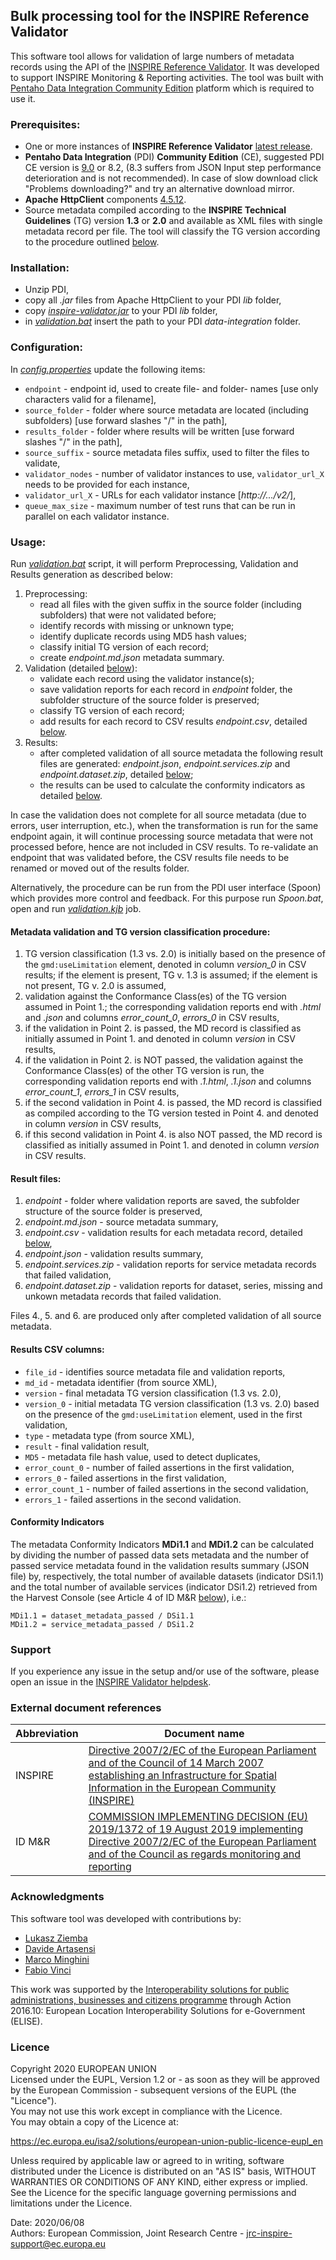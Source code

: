 ## Bulk processing tool for the INSPIRE Reference Validator
This software tool allows for validation of large numbers of metadata records using the API of the [INSPIRE Reference Validator](https://inspire.ec.europa.eu/validator/about/). It was developed to support INSPIRE Monitoring & Reporting activities. The tool was built with [Pentaho Data Integration Community Edition](https://community.hitachivantara.com/s/article/data-integration-kettle) platform which is required to use it.

### Prerequisites:
- One or more instances of **INSPIRE Reference Validator** [latest release](https://github.com/inspire-eu-validation/community/releases/latest).
- **Pentaho Data Integration** (PDI) **Community Edition** (CE), suggested PDI CE version is [9.0](https://sourceforge.net/projects/pentaho/files/Pentaho%209.0/client-tools/pdi-ce-9.0.0.0-423.zip/download) or 8.2, (8.3 suffers from JSON Input step performance deterioration and is not recommended). In case of slow download click "Problems downloading?" and try an alternative download mirror.
- **Apache HttpClient** components [4.5.12](https://downloads.apache.org/httpcomponents/httpclient/binary/httpcomponents-client-4.5.12-bin.zip).
- Source metadata compiled according to the **INSPIRE Technical Guidelines** (TG) version **1.3** or **2.0** and available as XML files with single metadata record per file. The tool will classify the TG version according to the procedure outlined [below](#metadata-tg-version-classification-procedure). 

### Installation:
- Unzip PDI,
- copy all *.jar* files from Apache HttpClient to your PDI *lib* folder,
- copy [*inspire-validator.jar*](inspire-validator.jar) to your PDI *lib* folder,
- in [*validation.bat*](validation.bat) insert the path to your PDI *data-integration* folder.

### Configuration:
In [*config.properties*](pdi/config.properties) update the following items:
- `endpoint` - endpoint id, used to create file- and folder- names [use only characters valid for a filename],
- `source_folder` - folder where source metadata are located (including subfolders) [use forward slashes "/" in the path],
- `results_folder` - folder where results will be written [use forward slashes "/" in the path],
- `source_suffix` - source metadata files suffix, used to filter the files to validate,
- `validator_nodes` - number of validator instances to use, `validator_url_X` needs to be provided for each instance,
- `validator_url_X` - URLs for each validator instance [*http://.../v2/*],
- `queue_max_size` - maximum number of test runs that can be run in parallel on each validator instance.

### Usage:
Run [*validation.bat*](validation.bat) script, it will perform Preprocessing, Validation and Results generation as described below:
1. Preprocessing:
   - read all files with the given suffix in the source folder (including subfolders) that were not validated before;
   - identify records with missing or unknown type;
   - identify duplicate records using MD5 hash values;
   - classify initial TG version of each record; 
   - create *endpoint.md.json* metadata summary.
2. Validation (detailed [below](#metadata-validation-and-tg-version-classification-procedure)):
   - validate each record using the validator instance(s);
   - save validation reports for each record in *endpoint* folder, the subfolder structure of the source folder is preserved;
   - classify TG version of each record;
   - add results for each record to CSV results *endpoint.csv*, detailed [below](#results-csv-columns).
3. Results:
   - after completed validation of all source metadata the following result files are generated: *endpoint.json*, *endpoint.services.zip* and *endpoint.dataset.zip*, detailed [below](#result-files);
   - the results can be used to calculate the conformity indicators as detailed [below](#conformity-indicators).

In case the validation does not complete for all source metadata (due to errors, user interruption, etc.), when the transformation is run for the same endpoint again, it will continue processing source metadata that were not processed before, hence are not included in CSV results. To re-validate an endpoint that was validated before, the CSV results file needs to be renamed or moved out of the results folder.  

Alternatively, the procedure can be run from the PDI user interface (Spoon) which provides more control and feedback. For this purpose run *Spoon.bat*, open and run [*validation.kjb*](pdi/validation.kjb) job.

#### Metadata validation and TG version classification procedure:
1. TG version classification (1.3 vs. 2.0) is initially based on the presence of the `gmd:useLimitation` element, denoted in column *version_0* in CSV results; if the element is present, TG v. 1.3 is assumed; if the element is not present, TG v. 2.0 is assumed,
2. validation against the Conformance Class(es) of the TG version assumed in Point 1.; the corresponding validation reports end with *.html* and *.json* and columns *error_count_0*, *errors_0* in CSV results,
3. if the validation in Point 2. is passed, the MD record is classified as initially assumed  in Point 1. and denoted in column *version* in CSV results,
4. if the validation in Point 2. is NOT passed, the validation against the Conformance Class(es) of the other TG version is run, the corresponding validation reports end with *.1.html*, *.1.json* and columns *error_count_1*, *errors_1* in CSV results,
5. if the second validation in Point 4. is passed, the MD record is classified as compiled according to the TG version tested in Point 4. and denoted in column *version* in CSV results,
6. if this second validation in Point 4. is also NOT passed, the MD record is classified as initially assumed in Point 1. and denoted in column *version* in CSV results.

#### Result files:
1. *endpoint* - folder where validation reports are saved, the subfolder structure of the source folder is preserved,
2. *endpoint.md.json* - source metadata summary,
3. *endpoint.csv* - validation results for each metadata record, detailed [below](#results-csv-columns),
4. *endpoint.json* - validation results summary,
5. *endpoint.services.zip* - validation reports for service metadata records that failed validation,
6. *endpoint.dataset.zip* - validation reports for dataset, series, missing and unkown metadata records that failed validation.

Files 4., 5. and 6. are produced only after completed validation of all source metadata.

#### Results CSV columns:
- `file_id` - identifies source metadata file and validation reports,
- `md_id` - metadata identifier (from source XML),
- `version` - final metadata TG version classification (1.3 vs. 2.0),
- `version_0` - initial metadata TG version classification (1.3 vs. 2.0) based on the presence of the `gmd:useLimitation` element, used in the first validation,
- `type` - metadata type (from source XML),
- `result` - final validation result,
- `MD5` - metadata file hash value, used to detect duplicates,
- `error_count_0` - number of failed assertions in the first validation,
- `errors_0` - failed assertions in the first validation,
- `error_count_1` - number of failed assertions in the second validation,
- `errors_1` - failed assertions in the second validation.

#### Conformity Indicators
The metadata Conformity Indicators **MDi1.1** and **MDi1.2** can be calculated by dividing the number of passed data sets metadata and the number of passed service metadata found in the validation results summary (JSON file) by, respectively, the total number of available datasets (indicator DSi1.1) and the total number of available services (indicator DSi1.2) retrieved from the Harvest Console (see Article 4 of ID M&R [below](#external-document-references)), i.e.:
```
MDi1.1 = dataset_metadata_passed / DSi1.1
MDi1.2 = service_metadata_passed / DSi1.2
```

### Support
If you experience any issue in the setup and/or use of the software, please open an issue in the [INSPIRE Validator helpdesk](https://github.com/inspire-eu-validation/community/issues/new/choose).

### External document references

| Abbreviation | Document name                       |
| ------------ | ----------------------------------- |
| INSPIRE | [Directive 2007/2/EC of the European Parliament and of the Council of 14 March 2007 establishing an Infrastructure for Spatial Information in the European Community (INSPIRE)](http://eur-lex.europa.eu/legal-content/EN/TXT/PDF/?uri=CELEX:32007L0002&from=EN) |
| ID M&R | [COMMISSION IMPLEMENTING DECISION (EU) 2019/1372 of 19 August 2019 implementing Directive  2007/2/EC of  the  European Parliament and  of  the  Council as  regards monitoring and reporting](https://eur-lex.europa.eu/legal-content/EN/TXT/PDF/?uri=CELEX:32019D1372&from=EN) |

### Acknowledgments
This software tool was developed with contributions by:
- [Lukasz Ziemba](https://github.com/ukiz)
- [Davide Artasensi](https://github.com/dartasensi)
- [Marco Minghini](https://github.com/MarcoMinghini)
- [Fabio Vinci](https://github.com/fabiovin)

This work was supported by the [Interoperability solutions for public administrations, businesses and citizens programme](http://ec.europa.eu/isa2) through Action 2016.10: European Location Interoperability Solutions for e-Government (ELISE).

### Licence
Copyright 2020 EUROPEAN UNION  
Licensed under the EUPL, Version 1.2 or - as soon as they will be approved by the European Commission - subsequent versions of the EUPL (the "Licence").  
You may not use this work except in compliance with the Licence.  
You may obtain a copy of the Licence at:

https://ec.europa.eu/isa2/solutions/european-union-public-licence-eupl_en

Unless required by applicable law or agreed to in writing, software distributed under the Licence is distributed on an "AS IS" basis, WITHOUT WARRANTIES OR CONDITIONS OF ANY KIND, either express or implied.  
See the Licence for the specific language governing permissions and limitations under the Licence.

Date: 2020/06/08  
Authors: European Commission, Joint Research Centre - jrc-inspire-support@ec.europa.eu
